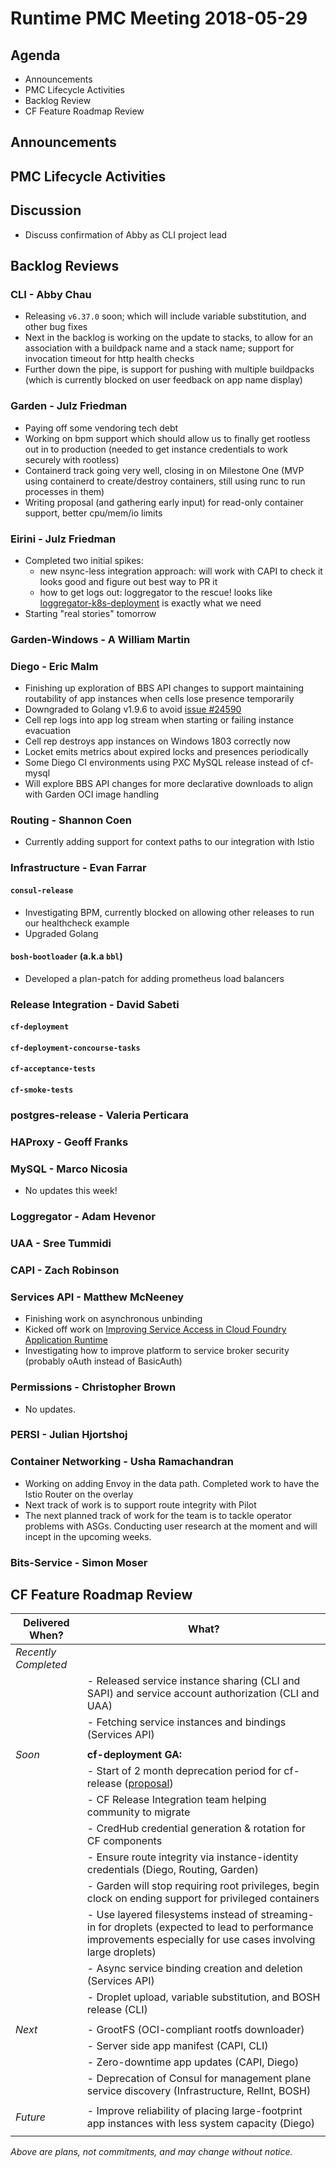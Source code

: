 # Runtime PMC Meeting 2018-05-29

## Agenda

* Announcements
* PMC Lifecycle Activities
* Backlog Review
* CF Feature Roadmap Review


## Announcements


## PMC Lifecycle Activities


## Discussion

- Discuss confirmation of Abby as CLI project lead

## Backlog Reviews

### CLI - Abby Chau

- Releasing `v6.37.0` soon; which will include variable substitution, and other bug fixes
- Next in the backlog is working on the update to stacks, to allow for an association with a buildpack name and a stack name; support for invocation timeout for http health checks
- Further down the pipe, is support for pushing with multiple buildpacks (which is currently blocked on user feedback on app name display)




### Garden - Julz Friedman

 - Paying off some vendoring tech debt
 - Working on bpm support which should allow us to finally get rootless out in to production (needed to get instance credentials to work securely with rootless)
 - Containerd track going very well, closing in on Milestone One (MVP using containerd to create/destroy containers, still using runc to run processes in them)
 - Writing proposal (and gathering early input) for read-only container support, better cpu/mem/io limits

### Eirini - Julz Friedman

 - Completed two initial spikes:
   - new nsync-less integration approach: will work with CAPI to check it looks good and figure out best way to PR it
   - how to get logs out: loggregator to the rescue! looks like [loggregator-k8s-deployment](https://github.com/cloudfoundry-incubator/loggregator-k8s-deployment) is exactly what we need
 - Starting "real stories" tomorrow

### Garden-Windows - A William Martin


### Diego - Eric Malm

- Finishing up exploration of BBS API changes to support maintaining routability of app instances when cells lose presence temporarily
- Downgraded to Golang v1.9.6 to avoid [issue #24590](https://github.com/golang/go/issues/24590)
- Cell rep logs into app log stream when starting or failing instance evacuation
- Cell rep destroys app instances on Windows 1803 correctly now
- Locket emits metrics about expired locks and presences periodically
- Some Diego CI environments using PXC MySQL release instead of cf-mysql
- Will explore BBS API changes for more declarative downloads to align with Garden OCI image handling

### Routing - Shannon Coen

- Currently adding support for context paths to our integration with Istio


### Infrastructure - Evan Farrar

#### `consul-release`
- Investigating BPM, currently blocked on allowing other releases to run our healthcheck example
- Upgraded Golang

#### `bosh-bootloader` (a.k.a `bbl`)
- Developed a plan-patch for adding prometheus load balancers


### Release Integration - David Sabeti

#### `cf-deployment`


#### `cf-deployment-concourse-tasks`


#### `cf-acceptance-tests`


#### `cf-smoke-tests`



### postgres-release - Valeria Perticara


### HAProxy - Geoff Franks


### MySQL - Marco Nicosia

- No updates this week!

### Loggregator - Adam Hevenor


### UAA - Sree Tummidi


### CAPI - Zach Robinson


### Services API - Matthew McNeeney

- Finishing work on asynchronous unbinding
- Kicked off work on [Improving Service Access in Cloud Foundry Application Runtime](https://docs.google.com/document/d/1_OBnFCsL3ru43PEXocsCc3EuGaM0YLHjr0iAoXnakt4)
- Investigating how to improve platform to service broker security (probably oAuth instead of BasicAuth)


### Permissions - Christopher Brown

* No updates.

### PERSI - Julian Hjortshoj


### Container Networking - Usha Ramachandran

- Working on adding Envoy in the data path. Completed work to have the Istio Router on the overlay
- Next track of work is to support route integrity with Pilot
- The next planned track of work for the team is to tackle operator problems with ASGs. Conducting user research at the moment and will incept in the upcoming weeks. 


### Bits-Service - Simon Moser


## CF Feature Roadmap Review



Delivered When? | What?
------|------
*Recently Completed* |
|| - Released service instance sharing (CLI and SAPI) and service account authorization (CLI and UAA)
|| - Fetching service instances and bindings (Services API)
||
*Soon* | **cf-deployment GA:**
|| - Start of 2 month deprecation period for cf-release ([proposal](https://docs.google.com/document/d/1KLl4UIQbl92SvYom4fO-LcEoMK1D45KmjA988MwnOR4/edit?usp=sharing))
|| - CF Release Integration team helping community to migrate
|| - CredHub credential generation & rotation for CF components
|| - Ensure route integrity via instance-identity credentials (Diego, Routing, Garden)
|| - Garden will stop requiring root privileges, begin clock on ending support for privileged containers
|| - Use layered filesystems instead of streaming-in for droplets (expected to lead to performance improvements especially for use cases involving large droplets)
|| - Async service binding creation and deletion (Services API)
|| - Droplet upload, variable substitution, and BOSH release (CLI)
||
*Next* | - GrootFS (OCI-compliant rootfs downloader)
|| - Server side app manifest (CAPI, CLI)
|| - Zero-downtime app updates (CAPI, Diego)
|| - Deprecation of Consul for management plane service discovery (Infrastructure, RelInt, BOSH)
||
*Future* | - Improve reliability of placing large-footprint app instances with less system capacity (Diego)
||

*Above are plans, not commitments, and may change without notice.*
